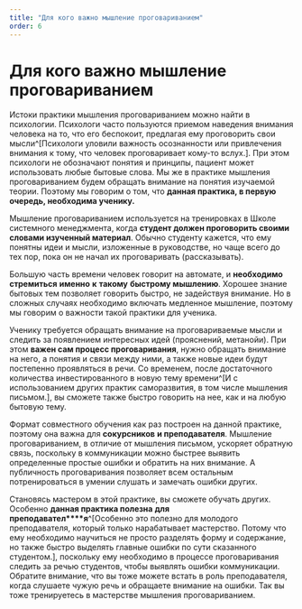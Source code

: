 ```yaml
---
title: "Для кого важно мышление проговариванием"
order: 6
---
```


# Для кого важно мышление проговариванием

Истоки практики мышления проговариванием можно найти в психологии. Психологи часто пользуются приемом наведения внимания человека на то, что его беспокоит, предлагая ему проговорить свои мысли^[Психологи уловили важность осознанности или привлечения внимания к тому, что человек проговаривает кому-то вслух.]. При этом психологи не обозначают понятия и принципы, пациент может использовать любые бытовые слова. Мы же в практике мышления проговариванием будем обращать внимание на понятия изучаемой теории. Поэтому мы говорим о том, что **данная практика, в первую очередь, необходима ученику.**

Мышление проговариванием используется на тренировках в Школе системного менеджмента, когда **студент должен проговорить своими словами изученный материал**. Обычно студенту кажется, что ему понятны идеи и мысли, изложенные в руководстве, но чаще всего до тех пор, пока он не начал их проговаривать (рассказывать).

Большую часть времени человек говорит на автомате, и **необходимо стремиться** **именно** **к** **такому** **быстрому мышлению**. Хорошее знание бытовых тем позволяет говорить быстро, не задействуя внимание. Но в сложных случаях необходимо включать медленное мышление, поэтому мы говорим о важности такой практики для ученика.

Ученику требуется обращать внимание на проговариваемые мысли и следить за появлением интересных идей (прояснений, метанойи). При этом **важен сам процесс проговаривания**, нужно обращать внимание на него, а понятия и связи между ними, а также новые идеи будут постепенно проявляться в речи. Со временем, после достаточного количества инвестированного в новую тему времени^[И с использованием других практик саморазвития, в том числе мышления письмом.], вы сможете также быстро говорить на нее, как и на любую бытовую тему.

Формат совместного обучения как раз построен на данной практике, поэтому она важна для **сокурсников** **и преподавателя**. Мышление проговариванием, в отличие от мышления письмом, ускоряет обратную связь, поскольку в коммуникации можно быстрее выявить определенные простые ошибки и обратить на них внимание. А публичность проговаривания позволяет всем остальным потренироваться в умении слушать и замечать ошибки других.

Становясь мастером в этой практике, вы сможете обучать других. Особенно **данная практика полезна** **для** **преподавател****я**^[Особенно это полезно для молодого преподавателя, который только нарабатывает мастерство. Потому что ему необходимо научиться не просто разделять форму и содержание, но также быстро выделять главные ошибки по сути сказанного студентом.], поскольку ему необходимо в процессе проговаривания следить за речью студентов, чтобы выявлять ошибки коммуникации. Обратите внимание, что вы тоже можете встать в роль преподавателя, когда слушаете чужую речь и обращаете внимание на ошибки. Так вы тоже тренируетесь в мастерстве мышления проговариванием.